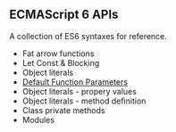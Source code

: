 
## ECMAScript 6 APIs
A collection of ES6 syntaxes for reference.
 
- Fat arrow functions
- Let Const & Blocking
- Object literals
- [Default Function Parameters](def-fn-param.js)
- Object literals - propery values
- Object literals - method definition
- Class private methods
- Modules